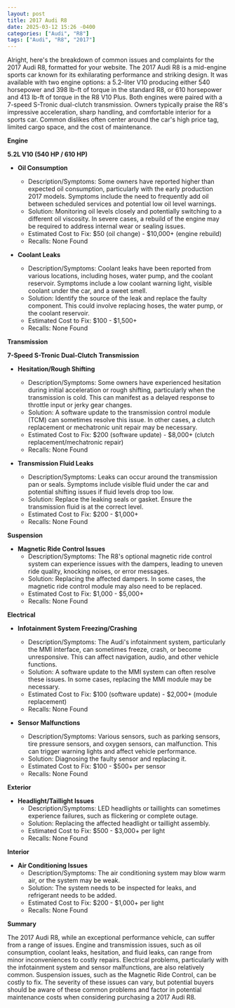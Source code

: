 ```yaml
---
layout: post
title: 2017 Audi R8
date: 2025-03-12 15:26 -0400
categories: ["Audi", "R8"]
tags: ["Audi", "R8", "2017"]
---
```

Alright, here's the breakdown of common issues and complaints for the 2017 Audi R8, formatted for your website. The 2017 Audi R8 is a mid-engine sports car known for its exhilarating performance and striking design. It was available with two engine options: a 5.2-liter V10 producing either 540 horsepower and 398 lb-ft of torque in the standard R8, or 610 horsepower and 413 lb-ft of torque in the R8 V10 Plus. Both engines were paired with a 7-speed S-Tronic dual-clutch transmission. Owners typically praise the R8's impressive acceleration, sharp handling, and comfortable interior for a sports car. Common dislikes often center around the car's high price tag, limited cargo space, and the cost of maintenance.

**Engine**

**5.2L V10 (540 HP / 610 HP)**

*   **Oil Consumption**
    *   Description/Symptoms: Some owners have reported higher than expected oil consumption, particularly with the early production 2017 models. Symptoms include the need to frequently add oil between scheduled services and potential low oil level warnings.
    *   Solution: Monitoring oil levels closely and potentially switching to a different oil viscosity. In severe cases, a rebuild of the engine may be required to address internal wear or sealing issues.
    *   Estimated Cost to Fix: $50 (oil change) - $10,000+ (engine rebuild)
    *   Recalls: None Found

*   **Coolant Leaks**
    *   Description/Symptoms: Coolant leaks have been reported from various locations, including hoses, water pump, and the coolant reservoir. Symptoms include a low coolant warning light, visible coolant under the car, and a sweet smell.
    *   Solution: Identify the source of the leak and replace the faulty component. This could involve replacing hoses, the water pump, or the coolant reservoir.
    *   Estimated Cost to Fix: $100 - $1,500+
    *   Recalls: None Found

**Transmission**

**7-Speed S-Tronic Dual-Clutch Transmission**

*   **Hesitation/Rough Shifting**
    *   Description/Symptoms: Some owners have experienced hesitation during initial acceleration or rough shifting, particularly when the transmission is cold. This can manifest as a delayed response to throttle input or jerky gear changes.
    *   Solution: A software update to the transmission control module (TCM) can sometimes resolve this issue. In other cases, a clutch replacement or mechatronic unit repair may be necessary.
    *   Estimated Cost to Fix: $200 (software update) - $8,000+ (clutch replacement/mechatronic repair)
    *   Recalls: None Found

*   **Transmission Fluid Leaks**
    *   Description/Symptoms: Leaks can occur around the transmission pan or seals. Symptoms include visible fluid under the car and potential shifting issues if fluid levels drop too low.
    *   Solution: Replace the leaking seals or gasket. Ensure the transmission fluid is at the correct level.
    *   Estimated Cost to Fix: $200 - $1,000+
    *   Recalls: None Found

**Suspension**

*   **Magnetic Ride Control Issues**
    *   Description/Symptoms: The R8's optional magnetic ride control system can experience issues with the dampers, leading to uneven ride quality, knocking noises, or error messages.
    *   Solution: Replacing the affected dampers. In some cases, the magnetic ride control module may also need to be replaced.
    *   Estimated Cost to Fix: $1,000 - $5,000+
    *   Recalls: None Found

**Electrical**

*   **Infotainment System Freezing/Crashing**
    *   Description/Symptoms: The Audi's infotainment system, particularly the MMI interface, can sometimes freeze, crash, or become unresponsive. This can affect navigation, audio, and other vehicle functions.
    *   Solution: A software update to the MMI system can often resolve these issues. In some cases, replacing the MMI module may be necessary.
    *   Estimated Cost to Fix: $100 (software update) - $2,000+ (module replacement)
    *   Recalls: None Found

*   **Sensor Malfunctions**
    *   Description/Symptoms: Various sensors, such as parking sensors, tire pressure sensors, and oxygen sensors, can malfunction. This can trigger warning lights and affect vehicle performance.
    *   Solution: Diagnosing the faulty sensor and replacing it.
    *   Estimated Cost to Fix: $100 - $500+ per sensor
    *   Recalls: None Found

**Exterior**

*   **Headlight/Taillight Issues**
    *   Description/Symptoms: LED headlights or taillights can sometimes experience failures, such as flickering or complete outage.
    *   Solution: Replacing the affected headlight or taillight assembly.
    *   Estimated Cost to Fix: $500 - $3,000+ per light
    *   Recalls: None Found

**Interior**

*   **Air Conditioning Issues**
    *   Description/Symptoms: The air conditioning system may blow warm air, or the system may be weak.
    *   Solution: The system needs to be inspected for leaks, and refrigerant needs to be added.
    *   Estimated Cost to Fix: $200 - $1,000+ per light
    *   Recalls: None Found

**Summary**

The 2017 Audi R8, while an exceptional performance vehicle, can suffer from a range of issues. Engine and transmission issues, such as oil consumption, coolant leaks, hesitation, and fluid leaks, can range from minor inconveniences to costly repairs. Electrical problems, particularly with the infotainment system and sensor malfunctions, are also relatively common. Suspension issues, such as the Magnetic Ride Control, can be costly to fix. The severity of these issues can vary, but potential buyers should be aware of these common problems and factor in potential maintenance costs when considering purchasing a 2017 Audi R8.

